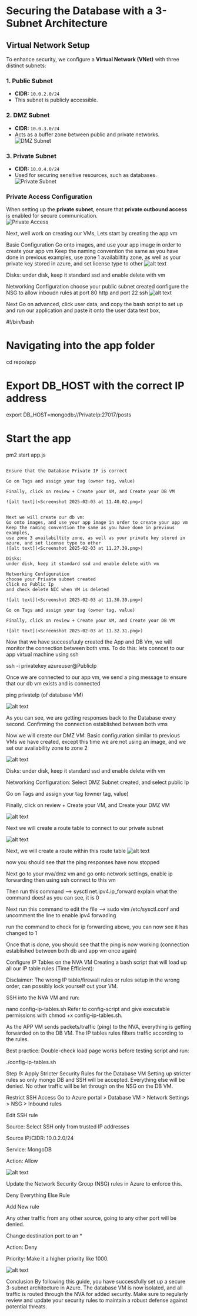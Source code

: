 # Securing the Database with a 3-Subnet Architecture

## Virtual Network Setup

To enhance security, we configure a **Virtual Network (VNet)** with three distinct subnets:

### 1. Public Subnet

- **CIDR:** `10.0.2.0/24`
- This subnet is publicly accessible.

### 2. DMZ Subnet

- **CIDR:** `10.0.3.0/24`
- Acts as a buffer zone between public and private networks.  
  ![DMZ Subnet](<Screenshot 2025-01-31 at 13.18.51-1.png>)

### 3. Private Subnet

- **CIDR:** `10.0.4.0/24`
- Used for securing sensitive resources, such as databases.  
  ![Private Subnet](<Screenshot 2025-01-31 at 13.19.11-1.png>)

### Private Access Configuration

When setting up the **private subnet**, ensure that **private outbound access** is enabled for secure communication.  
![Private Access](<Screenshot 2025-01-31 at 13.19.44-1.png>)

Next, well work on creating our VMs, Lets start by creating the app vm

Basic Configuration
Go onto images, and use your app image in order to create your app vm
Keep the naming convention the same as you have done in previous examples,
use zone 1 availabiltity zone, as well as your private key stored in azure, and set license type to other
![alt text](<Screenshot 2025-02-03 at 11.18.41.png>)

Disks:
under disk, keep it standard ssd and enable delete with vm

Networking Configuration
choose your public subnet created
configure the NSG to allow inboudn rules at port 80 http and port 22 ssh
![alt text](<Screenshot 2025-02-03 at 11.22.13.png>)

Next Go on advanced, click user data, and copy the bash script to set up and run our application and paste it onto the user data text box,

#!/bin/bash

# Navigating into the app folder

cd repo/app

# Export DB_HOST with the correct IP address

export DB_HOST=mongodb://PrivateIp:27017/posts

# Start the app

pm2 start app.js

```

Ensure that the Database Private IP is correct

Go on Tags and assign your tag (owner tag, value)

Finally, click on review + Create your VM, and Create your DB VM

![alt text](<Screenshot 2025-02-03 at 11.40.02.png>)


Next we will create our db vm:
Go onto images, and use your app image in order to create your app vm
Keep the naming convention the same as you have done in previous examples,
use zone 3 availabiltity zone, as well as your private key stored in azure, and set license type to other
![alt text](<Screenshot 2025-02-03 at 11.27.39.png>)

Disks:
under disk, keep it standard ssd and enable delete with vm

Networking Configuration
choose your Private subnet created
Click no Public Ip
and check delete NIC when VM is deleted

![alt text](<Screenshot 2025-02-03 at 11.30.39.png>)

Go on Tags and assign your tag (owner tag, value)

Finally, click on review + Create your VM, and Create your DB VM

![alt text](<Screenshot 2025-02-03 at 11.32.31.png>)
```

Now that we have successfuuly created the App and DB Vm, we will monitor the connection between both vms.
To do this:
lets conncet to our app virtual machine using ssh

ssh -i privatekey azureuser@PublicIp

Once we are connected to our app vm, we send a ping message to ensure that our db vm exists and is connected

ping privateIp (of database VM)

![alt text](<Screenshot 2025-02-03 at 12.06.10.png>)

As you can see, we are getting responses back to the Database every second. Confirming the connection established between both vms

Now we will create our DMZ VM:
Basic configuration similar to previous VMs we have created, except this time we are not using an image, and we set our availability zone to zone 2

![alt text](<Screenshot 2025-02-03 at 12.11.36.png>)

Disks:
under disk, keep it standard ssd and enable delete with vm

Networking Configuration:
Select DMZ Subnet created, and select public Ip

Go on Tags and assign your tag (owner tag, value)

Finally, click on review + Create your VM, and Create your DMZ VM

![alt text](<Screenshot 2025-02-03 at 12.18.47.png>)

Next we will create a route table to connect to our private subnet

![alt text](<Screenshot 2025-02-03 at 12.22.26.png>)

Next, we will create a route within this route table
![alt text](<Screenshot 2025-02-03 at 12.29.43.png>)

now you should see that the ping responses have now stopped

Next go to your nva/dmz vm and go onto network settings, enable ip forwarding
then using ssh connect to this vm

Then run this command --> sysctl net.ipv4.ip_forward
explain what the command does!
as you can see, it is 0

Next run this command to edit the file --> sudo vim /etc/sysctl.conf
and uncomment the line to enable ipv4 forwading

run the command to check for ip forwarding above, you can now see it has changed to 1

Once that is done, you should see that the ping is now working (connection established between both db and app vm once again)

Configure IP Tables on the NVA VM
Creating a bash script that will load up all our IP table rules (Time Efficient):

Disclaimer: The wrong IP table/firewall rules or rules setup in the wrong order, can possibly lock yourself out your VM.

SSH into the NVA VM and run:

nano config-ip-tables.sh
Refer to config-script and give executable permissions with chmod +x config-ip-tables.sh.

As the APP VM sends packets/traffic (ping) to the NVA, everything is getting forwarded on to the DB VM. The IP tables rules filters traffic according to the rules.

Best practice: Double-check load page works before testing script and run:

./config-ip-tables.sh

Step 9: Apply Stricter Security Rules for the Database VM
Setting up stricter rules so only mongo DB and SSH will be accepted. Everything else will be denied. No other traffic will be let through on the NSG on the DB VM.

Restrict SSH Access
Go to Azure portal > Database VM > Network Settings > NSG > Inbound rules

Edit SSH rule

Source: Select SSH only from trusted IP addresses

Source IP/CIDR: 10.0.2.0/24

Service: MongoDB

Action: Allow

![alt text](<Screenshot 2025-02-03 at 13.55.56.png>)

Update the Network Security Group (NSG) rules in Azure to enforce this.

Deny Everything Else Rule

Add New rule

Any other traffic from any other source, going to any other port will be denied.

Change destination port to an \*

Action: Deny

Priority: Make it a higher priority like 1000.

![alt text](<Screenshot 2025-02-03 at 13.56.28.png>)

Conclusion
By following this guide, you have successfully set up a secure 3-subnet architecture in Azure. The database VM is now isolated, and all traffic is routed through the NVA for added security. Make sure to regularly review and update your security rules to maintain a robust defense against potential threats.

